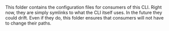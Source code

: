 This folder contains the configuration files for consumers of this CLI. Right now, they are simply symlinks to what the CLI itself uses. In the future they could drift. Even if they do, this folder ensures that consumers will not have to change their paths.

